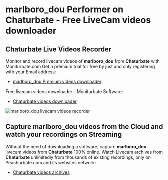 # marlboro_dou Performer on Chaturbate - Free LiveCam videos downloader

## Chaturbate Live Videos Recorder

Monitor and record livecam videos of **marlboro_dou** from **Chaturbate** with Moniturbate.com
Get a premium trial for free by just and only registering with your Email address:
* [marlboro_dou Premium videos downloader](https://moniturbate.com/request-demo-licence-key.html)

Free livecam videos downloader - Moniturbate Software:
* [Chaturbate videos downloader](https://moniturbate.com/moniturbate-download-software.html)

![marlboro_dou livecam videos recorder](https://peachurnet.com/templates/moniturbate-software.png)


## Capture marlboro_dou videos from the Cloud and watch your recordings on Streaming

Without the need of downloading a software, capture **marlboro_dou** livecam videos from **Chaturbate** 100% online.
Watch Livecam archives from **Chaturbate** unlimitedly from thousands of existing recordings, only on Peachurbate.com and its websites network:
* [Chaturbate videos archives](https://peachurnet.com/)